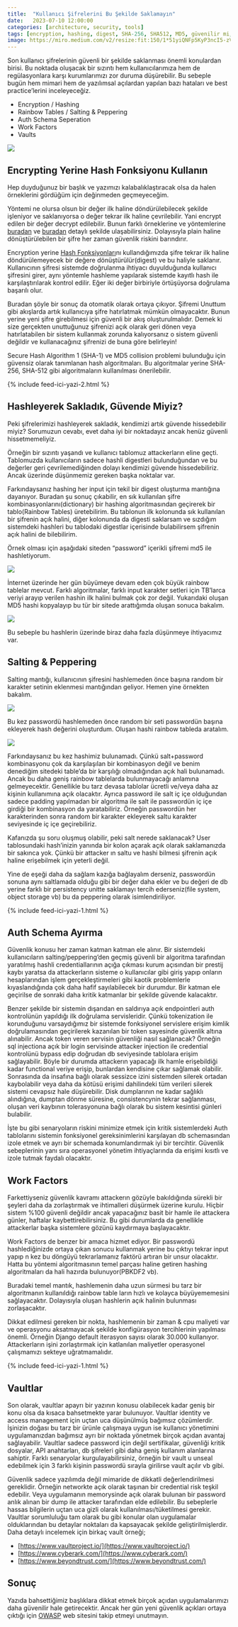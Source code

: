 ```yaml
---
title:  "Kullanıcı Şifrelerini Bu Şekilde Saklamayın"
date:   2023-07-10 12:00:00
categories: [architecture, security, tools]
tags: [encryption, hashing, digest, SHA-256, SHA512, MD5, güvenilir mi, rainbow tables, salt, salting, tuzlama, peppering, schema, vault, türkçe, mehmet cem yücel]
image: https://miro.medium.com/v2/resize:fit:150/1*51yiQNFp5KyP3ncI5-zVJA.jpeg
---
```



Son kullanıcı şifrelerinin güvenli bir şekilde saklanması önemli konulardan birisi. Bu noktada oluşacak bir sızıntı hem kullanıcılarımıza hem de regülasyonlara karşı kurumlarımızı zor duruma düşürebilir. Bu sebeple bugün hem mimari hem de yazılımsal açılardan yapılan bazı hataları ve best practice’lerini inceleyeceğiz.

-   Encryption / Hashing
-   Rainbow Tables / Salting & Peppering
-   Auth Schema Seperation
-   Work Factors
-   Vaults

![](https://miro.medium.com/v2/resize:fit:1400/1*51yiQNFp5KyP3ncI5-zVJA.jpeg)

## Encrypting Yerine Hash Fonksiyonu Kullanın

Hep duyduğunuz bir başlık ve yazımızı kalabalıklaştıracak olsa da halen örneklerini gördüğüm için değinmeden geçmeyeceğim.

Yöntemi ne olursa olsun bir değer ilk haline döndürülebilecek şekilde işleniyor ve saklanıyorsa o değer tekrar ilk haline çevrilebilir. Yani encrypt edilen bir değer decrypt edilebilir. Bunun farklı örneklerine ve yöntemlerine  [buradan](https://www.mehmetcemyucel.com/2017/simetrik-sifreleme-ve-blockchain/)  ve  [buradan](https://www.mehmetcemyucel.com/2017/asimetrik-sifreleme-ve-blockchain/)  detaylı şekilde ulaşabilirsiniz. Dolayısıyla plain haline dönüştürülebilen bir şifre her zaman güvenlik riskini barındırır.

Encryption yerine  [Hash Fonksiyonları](https://www.mehmetcemyucel.com/2017/hash-fonksiyonlari-ve-blockchain/)nı kullandığımızda şifre tekrar ilk haline döndürülemeyecek bir değere dönüştürülür(digest) ve bu haliyle saklanır. Kullanıcının şifresi sistemde doğrulanma ihtiyacı duyulduğunda kullanıcı şifresini girer, aynı yöntemle hashleme yapılarak sistemde kayıtlı hash ile karşılaştırılarak kontrol edilir. Eğer iki değer birbiriyle örtüşüyorsa doğrulama başarılı olur.

Buradan şöyle bir sonuç da otomatik olarak ortaya çıkıyor. Şifremi Unuttum gibi akışlarda artık kullanıcıya şifre hatırlatmak mümkün olmayacaktır. Bunun yerine yeni şifre girebilmesi için güvenli bir akış oluşturulmalıdır. Demek ki size gerçekten unuttuğunuz şifrenizi açık olarak geri dönen veya hatırlatabilen bir sistem kullanmak zorunda kalıyorsanız o sistem güvenli değildir ve kullanacağınız şifrenizi de buna göre belirleyin!

Secure Hash Algorithm 1 (SHA-1) ve MD5 collision problemi bulunduğu için güvensiz olarak tanımlanan hash algoritmaları. Bu algoritmalar yerine SHA-256, SHA-512 gibi algoritmaların kullanılması önerilebilir.

{% include feed-ici-yazi-2.html %}

## Hashleyerek Sakladık, Güvende Miyiz?

Peki şifrelerimizi hashleyerek sakladık, kendimizi artık güvende hissedebilir miyiz? Sorumuzun cevabı, evet daha iyi bir noktadayız ancak henüz güvenli hissetmemeliyiz.

Örneğin bir sızıntı yaşandı ve kullanıcı tablomuz attackerların eline geçti. Tablomuzda kullanıcıların sadece hashli digestleri bulunduğundan ve bu değerler geri çevrilemediğinden dolayı kendimizi güvende hissedebiliriz. Ancak üzerinde düşünmemiz gereken başka noktalar var.

Farkındaysanız hashing her input için tekil bir digest oluşturma mantığına dayanıyor. Buradan şu sonuç çıkabilir, en sık kullanılan şifre kombinasyonlarını(dictionary) bir hashing algoritmasından geçirerek bir tablo(Rainbow Tables) üretebilirim. Bu tablonun ilk kolonunda sık kullanılan bir şifrenin açık halini, diğer kolonunda da digesti saklarsam ve sızdığım sistemdeki hashleri bu tablodaki digestlar içerisinde bulabilirsem şifrenin açık halini de bilebilirim.

Örnek olması için aşağıdaki siteden “password” içerikli şifremi md5 ile hashletiyorum.

![](https://miro.medium.com/v2/resize:fit:1400/1*dTTRSPjzB4hVhjEMHo3ySw.png)

İnternet üzerinde her gün büyümeye devam eden çok büyük rainbow tablelar mevcut. Farklı algoritmalar, farklı input karakter setleri için TB’larca veriyi arayıp verilen hashin ilk halini bulmak çok zor değil. Yukarıdaki oluşan MD5 hashi kopyalayıp bu tür bir sitede arattığımda oluşan sonuca bakalım.

![](https://miro.medium.com/v2/resize:fit:1400/1*T5hcNMteeBx1OHrenojhjg.png)

Bu sebeple bu hashlerin üzerinde biraz daha fazla düşünmeye ihtiyacımız var.

## Salting & Peppering

Salting mantığı, kullanıcının şifresini hashlemeden önce başına random bir karakter setinin eklenmesi mantığından geliyor. Hemen yine örnekten bakalım.

![](https://miro.medium.com/v2/resize:fit:1400/1*KOXt01QtM8MnrV-BSsQ7Zw.png)

Bu kez passwordü hashlemeden önce random bir seti passwordün başına ekleyerek hash değerini oluşturdum. Oluşan hashi rainbow tableda aratalım.

![](https://miro.medium.com/v2/resize:fit:1400/1*u3hgN_eMuDbGUv0HxYl56Q.png)

Farkındaysanız bu kez hashimiz bulunamadı. Çünkü salt+password kombinasyonu çok da karşılaşılan bir kombinasyon değil ve benim denediğim sitedeki table’da bir karşılığı olmadığından açık hali bulunamadı. Ancak bu daha geniş rainbow tablelarda bulunmayacağı anlamına gelmeyecektir. Genellikle bu tarz devasa tablolar ücretli ve/veya daha az kişinin kullanımına açık olacaktır. Ayrıca password ile salt iç içe olduğundan sadece padding yapılmadan bir algoritma ile salt ile passwordün iç içe girdiği bir kombinasyon da yaratabiliriz. Örneğin passwordün her karakterinden sonra random bir karakter ekleyerek saltu karakter seviyesinde iç içe geçirebiliriz.

Kafanızda şu soru oluşmuş olabilir, peki salt nerede saklanacak? User tablosundaki hash’inizin yanında bir kolon açarak açık olarak saklamanızda bir sakınca yok. Çünkü bir attacker ın saltu ve hashi bilmesi şifrenin açık haline erişebilmek için yeterli değil.

Yine de eşeği daha da sağlam kazığa bağlayalım derseniz, passwordün sonuna aynı saltlamada olduğu gibi bir değer daha ekler ve bu değeri de db yerine farklı bir persistency unitte saklamayı tercih ederseniz(file system, object storage vb) bu da peppering olarak isimlendiriliyor.

{% include feed-ici-yazi-1.html %}

## Auth Schema Ayırma

Güvenlik konusu her zaman katman katman ele alınır. Bir sistemdeki kullanıcıların salting/peppering’den geçmiş güvenli bir algoritma tarafından yaratılmış hashli credentiallarının açığa çıkması kurum açısından bir prestij kaybı yaratsa da attackerların sisteme o kullanıcılar gibi giriş yapıp onların hesaplarından işlem gerçekleştirmeleri gibi kaotik problemlerle kıyaslandığında çok daha hafif sayılabilecek bir durumdur. Bir katman ele geçirilse de sonraki daha kritik katmanlar bir şekilde güvende kalacaktır.

Benzer şekilde bir sistemin dışarıdan en saldırıya açık endpointleri auth kontrolünün yapıldığı ilk doğrulama servisleridir. Çünkü tokenization ile korunduğunu varsaydığımız bir sistemde fonksiyonel servislere erişim kimlik doğrulamasından geçirilerek kazanılan bir token sayesinde güvenlik altına alınabilir. Ancak token veren servisin güvenliği nasıl sağlanacak? Örneğin sql injectiona açık bir login servisinde attacker injection ile credential kontrolünü bypass edip doğrudan db seviyesinde tablolara erişim sağlayabilir. Böyle bir durumda attackerın yapacağı ilk hamle erişebildiği kadar functional veriye erişip, bunlardan kendisine çıkar sağlamak olabilir. Sonrasında da insafına bağlı olarak sessizce izini sistemden silerek ortadan kaybolabilir veya daha da kötüsü erişimi dahilindeki tüm verileri silerek sistemi cevapsız hale düşürebilir. Disk dumplarının ne kadar sağlıklı alındığına, dumptan dönme süresine, consistencynin tekrar sağlanması, oluşan veri kaybının tolerasyonuna bağlı olarak bu sistem kesintisi günleri bulabilir.

İşte bu gibi senaryoların riskini minimize etmek için kritik sistemlerdeki Auth tablolarını sistemin fonksiyonel gereksinimlerini karşılayan db schemasından izole etmek ve ayrı bir schemada konumlandırmak iyi bir tercihtir. Güvenlik sebeplerinin yanı sıra operasyonel yönetim ihtiyaçlarında da erişimi kısıtlı ve izole tutmak faydalı olacaktır.

## Work Factors

Farkettiyseniz güvenlik kavramı attackerın gözüyle bakıldığında sürekli bir şeyleri daha da zorlaştırmak ve ihtimalleri düşürmek üzerine kurulu. Hiçbir sistem %100 güvenli değildir ancak yapacağınız basit bir hamle ile attackera günler, haftalar kaybettirebilirsiniz. Bu gibi durumlarda da genellikle attackerlar başka sistemlere gözünü kaydırmaya başlayacaktır.

Work Factors de benzer bir amaca hizmet ediyor. Bir passwordü hashlediğinizde ortaya çıkan sonucu kullanmak yerine bu çıktıyı tekrar input yapıp n kez bu döngüyü tekrarlamanız faktörü artıran bir unsur olacaktır. Hatta bu yöntemi algoritmasının temel parçası haline getiren hashing algoritmaları da hali hazırda bulunuyor(PBKDF2 vb).

Buradaki temel mantık, hashlemenin daha uzun sürmesi bu tarz bir algoritmanın kullanıldığı rainbow table ların hızlı ve kolayca büyüyememesini sağlayacaktır. Dolayısıyla oluşan hashlerin açık halinin bulunması zorlaşacaktır.

Dikkat edilmesi gereken bir nokta, hashlemenin bir zaman & cpu maliyeti var ve operasyonu aksatmayacak şekilde konfigürasyon tercihlerinin yapılması önemli. Örneğin Django default iterasyon sayısı olarak 30.000 kullanıyor. Attackerların işini zorlaştırmak için katlanılan maliyetler operasyonel çalışmamızı sekteye uğratmamalıdır.

{% include feed-ici-yazi-1.html %}

## Vaultlar

Son olarak, vaultlar apayrı bir yazının konusu olabilecek kadar geniş bir konu olsa da kısaca bahsetmekte yarar bulunuyor. Vaultlar identity ve access management için uçtan uca düşünülmüş bağımsız çözümlerdir. İşinizin doğası bu tarz bir ürünle çalışmaya uygun ise kullanıcı yönetimini uygulamanızdan bağımsız ayrı bir noktada yönetmek birçok açıdan avantaj sağlayabilir. Vaultlar sadece password için değil sertifikalar, güvenliği kritik dosyalar, API anahtarları, db şifreleri gibi daha geniş kullanım alanlarına sahiptir. Farklı senaryolar kurgulayabilirsiniz, örneğin bir vault u unseal edebilmek için 3 farklı kişinin passwordü sırayla girilirse vault açılır vb gibi.

Güvenlik sadece yazılımda değil mimaride de dikkatli değerlendirilmesi gereklidir. Örneğin networkte açık olarak taşınan bir credential risk teşkil edebilir. Veya uygulamanın memorysinde açık olarak bulunan bir password anlık alınan bir dump ile attacker tarafından elde edilebilir. Bu sebeplerle hassas bilgilerin uçtan uca gizli olarak kullanılması/tüketilmesi gerekir. Vaultlar sorumluluğu tam olarak bu gibi konular olan uygulamalar olduklarından bu detaylar noktaları da kapsayacak şekilde geliştirilmişlerdir. Daha detaylı incelemek için birkaç vault örneği;

-   [https://www.vaultproject.io/](https://www.vaultproject.io/)
-   [https://www.cyberark.com/](https://www.cyberark.com/)
-   [https://www.beyondtrust.com/](https://www.beyondtrust.com/)

## Sonuç

Yazıda bahsettiğimiz başlıklara dikkat etmek birçok açıdan uygulamalarımızı daha güvenilir hale getirecektir. Ancak her gün yeni güvenlik açıkları ortaya çıktığı için  [OWASP](https://owasp.org/)  web sitesini takip etmeyi unutmayın.
